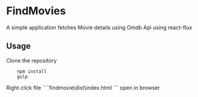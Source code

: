 # FindMovies
A simple application fetches Movie details using Omdb Api using react-flux

## Usage
Clone the repository
``` 
    npm install
    gulp
```
Right click file ````findmovie\dist\index.html ``` open in browser
